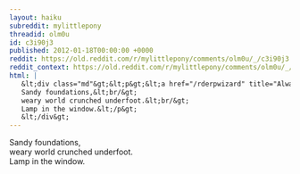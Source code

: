 ```yaml
---
layout: haiku
subreddit: mylittlepony
threadid: olm0u
id: c3i90j3
published: 2012-01-18T00:00:00 +0000
reddit: https://old.reddit.com/r/mylittlepony/comments/olm0u/_/c3i90j3
reddit_context: https://old.reddit.com/r/mylittlepony/comments/olm0u/_/c3i90j3?context=3
html: |
   &lt;div class="md"&gt;&lt;p&gt;&lt;a href="/rderpwizard" title="Always Relevant / Ideals: Sunshine and Rainbows / Paper Bag Princess"&gt;&lt;/a&gt;
   Sandy foundations,&lt;br/&gt;
   weary world crunched underfoot.&lt;br/&gt;
   Lamp in the window.&lt;/p&gt;
   &lt;/div&gt;
---
```


[](/rderpwizard "Always Relevant / Ideals: Sunshine and Rainbows / Paper Bag Princess")
Sandy foundations,  
weary world crunched underfoot.  
Lamp in the window.